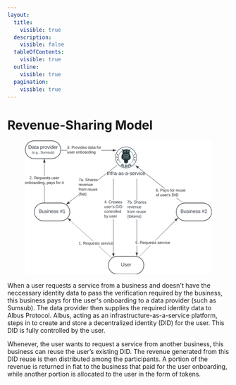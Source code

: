 ```yaml
---
layout:
  title:
    visible: true
  description:
    visible: false
  tableOfContents:
    visible: true
  outline:
    visible: true
  pagination:
    visible: true
---
```


# Revenue-Sharing Model

<figure><img src="../.gitbook/assets/albus-revenue-sharing.png" alt=""><figcaption></figcaption></figure>

When a user requests a service from a business and doesn't have the neccessary identity data to pass the verification required by the business, this business pays for the user's onboarding to a data provider (such as Sumsub). The data provider then supplies the required identity data to Albus Protocol. Albus, acting as an infrastructure-as-a-service platform, steps in to create and store a decentralized identity (DID) for the user. This DID is fully controlled by the user.

Whenever, the user wants to request a service from another business, this business can reuse the user’s existing DID. The revenue generated from this DID reuse is then distributed among the participants. A portion of the revenue is returned in fiat to the business that paid for the user onboarding, while another portion is allocated to the user in the form of tokens.
